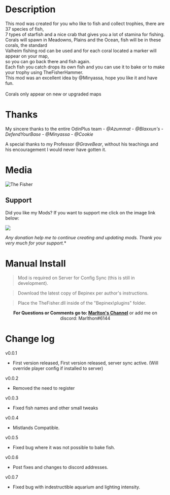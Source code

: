 # Description
This mod was created for you who like to fish and collect trophies, there are 37 species of fish,</br>
7 types of starfish and a nice crab that gives you a lot of stamina for fishing.</br>
Corals will spawn in Meadowns, Plains and the Ocean, fish will be in these corals, the standard</br>
Valheim fishing rod can be used and for each coral located a marker will appear on your map,</br>
so you can go back there and fish again.</br>
Each fish you catch drops its own fish and you can use it to bake or to make your trophy using TheFisherHammer.</br>
This mod was an excellent idea by @Minyassa, hope you like it and have fun.</br>
</br>
Corals only appear on new or upgraded maps</br>

# Thanks

My sincere thanks to the entire OdinPlus team -  <i>@Azummat - @Blaxxun's - DefendYourBase - @Minyassa - @Cookie</i>

A special thanks to my Professor <i>@GraveBear</i>, without his teachings and his encouragement I would never have gotten it.

# Media
![The Fisher](https://i.ibb.co/vZXPFtP/thefishermosaico.jpg)

## Support

Did you like my Mods? If you want to support me click on the image link below:</br>

<a href="https://www.paypal.com/donate/?hosted_button_id=ZRQZGAVYEUBX2"><img src="https://i.ibb.co/kJqcqkg/Pay-Pal-Donate.png" /></a>

*Any donation help me to continue creating and updating mods. Thank you very much for your support.**


# Manual Install

>Mod is required on Server for Config Sync (this is still in development). 

>Download the latest copy of Bepinex per author's instructions.

>Place the TheFisher.dll inside of the "Bepinex\plugins\" folder.

<p align="center"><b>For Questions or Comments go to: <a href="https://discord.gg/mZNHDwxTgp">Marlton's Channel</a></b> or add me on discord: Marlthon#6144


# Change log
 v0.0.1
 - First version released, First version released, server sync active. (Will override player config if installed to server)
 
 v0.0.2
 - Removed the need to register
 
 v0.0.3
 - Fixed fish names and other small tweaks
 
 v0.0.4
 - Mistlands Compatible.
 
 v0.0.5
 - Fixed bug where it was not possible to bake fish.
 
 v0.0.6
 - Post fixes and changes to discord addresses.
 
 v0.0.7
 - Fixed bug with indestructible aquarium and lighting intensity.
